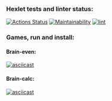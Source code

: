 ### Hexlet tests and linter status:
[![Actions Status](https://github.com/Romzik-Peperomzik/frontend-project-lvl1/workflows/hexlet-check/badge.svg)](https://github.com/Romzik-Peperomzik/frontend-project-lvl1/actions)
[![Maintainability](https://api.codeclimate.com/v1/badges/a99a88d28ad37a79dbf6/maintainability)](https://codeclimate.com/github/codeclimate/codeclimate/maintainability)
[![lint](https://github.com/Romzik-Peperomzik/frontend-project-lvl1/actions/workflows/linter-check.yml/badge.svg)](https://github.com/Romzik-Peperomzik/frontend-project-lvl1/actions/workflows/linter-check.yml)
### Games, run and install:
#### Brain-even:
[![asciicast](https://asciinema.org/a/YMR3TXMtZ34vUNCgoV8IbkQfo.svg)](https://asciinema.org/a/YMR3TXMtZ34vUNCgoV8IbkQfo)
#### Brain-calc:
[![asciicast](https://asciinema.org/a/i2QKG4lsgpZSudYDnZicRywh3.svg)](https://asciinema.org/a/i2QKG4lsgpZSudYDnZicRywh3)
